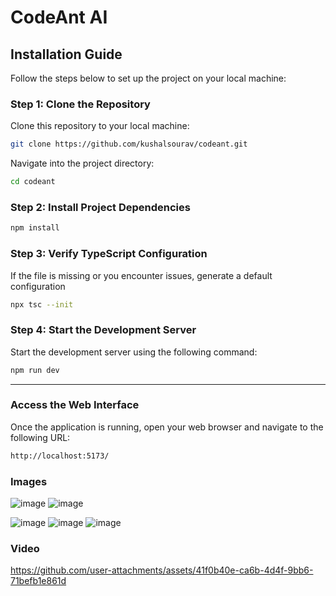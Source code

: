 # CodeAnt AI

## Installation Guide

Follow the steps below to set up the project on your local machine:

### Step 1: Clone the Repository
Clone this repository to your local machine:
```bash
git clone https://github.com/kushalsourav/codeant.git
```
Navigate into the project directory:
```bash
cd codeant
```
### Step 2: Install Project Dependencies 

```bash
npm install
```

### Step 3: Verify TypeScript Configuration
If the file is missing or you encounter issues, generate a default configuration

```bash
npx tsc --init
```
 
### Step 4: Start the Development Server
Start the development server using the following command:

```bash
npm run dev
```
--- 

### Access the Web Interface
Once the application is running, open your web browser and navigate to the following URL:

```bash
http://localhost:5173/
```

### Images 
![image](https://github.com/user-attachments/assets/eb7f191c-2b62-4c46-98e3-b3efa870301d)
![image](https://github.com/user-attachments/assets/745bad02-6cc6-47ea-babc-ecf63437b420)

![image](https://github.com/user-attachments/assets/4adaa372-48fb-4068-986f-a0eacbd86adf)
![image](https://github.com/user-attachments/assets/83c58126-3170-4203-9d71-5cf0ba0e5c97)
![image](https://github.com/user-attachments/assets/8f2b36a7-db7f-444f-b406-0cd2555c600f)


### Video


https://github.com/user-attachments/assets/41f0b40e-ca6b-4d4f-9bb6-71befb1e861d





